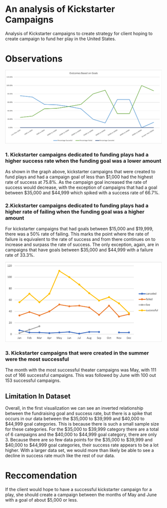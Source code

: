 # An analysis of Kickstarter Campaigns
Analysis of Kickstarter campaigns to create strategy for client hoping to create campaign to fund her play in the United States.

# Observations
![](CrowdfundingAnalysis/OutcomesBasedOnGoals.png)

### 1. Kickstarter campaigns dedicated to funding plays had a higher success rate when the funding goal was a lower amount
  As shown in the graph above, kickstarter campaigns that were created to fund plays and had a campaign goal of less than $1,000 had the highest rate of success at 75.8%. As the campaign goal increased the rate of success would decrease, with the exception of campaigns that had a goal between $35,000 and $44,999 which spiked with a success rate of 66.7%. 

### 2.Kickstarter campaigns dedicated to funding plays had a higher rate of failing when the funding goal was a higher amount
  For kickstarter campaigns that had goals between $15,000 and $19,999, there was a 50% rate of failing. This marks the point where the rate of failure is equivalent to the rate of success and from there continues on to increase and surpass the rate of success. The only exception, again, are in campaigns that have goals between $35,000 and $44,999 with a failure rate of 33.3%.
  
![](CrowdfundingAnalysis/OutcomeBasedOnLaunchDate.png)

### 3. Kickstarter campaigns that were created in the summer were the most successful
The month with the most successful theater campaigns was May, with 111 out of 166 successful campaigns. This was followed by June with 100 out 153 successful campaigns.

## Limitation In Dataset
Overall, in the first visualization we can see an inverted relationship between the fundraising goal and success rate, but there is a spike that occurs in our data between the $35,000 to $39,999 and $40,000 to $44,999 goal categories. This is because there is such a small sample size for these categories. For the $35,000 to $39,999 category there are a total of 6 campaigns and the $40,000 to $44,999 goal category, there are only 3. Because there are so few data points for the $35,000 to $39,999 and $40,000 to $44,999 goal categories, their success rate appears to be a lot higher. With a larger data set, we would more than likely be able to see a decline in success rate much like the rest of our data.

# Reccomendation

If the client would hope to have a successful kickstarter campaign for a play, she should create a campaign between the months of May and June with a goal of about $5,000 or less.

